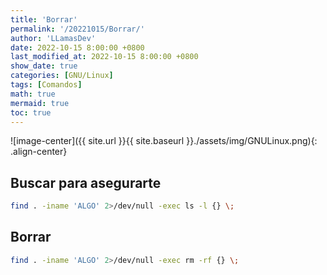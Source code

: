 ```yaml
---
title: 'Borrar'
permalink: '/20221015/Borrar/'
author: 'LLamasDev'
date: 2022-10-15 8:00:00 +0800
last_modified_at: 2022-10-15 8:00:00 +0800
show_date: true
categories: [GNU/Linux]
tags: [Comandos]
math: true
mermaid: true
toc: true
---
```


![image-center]({{ site.url }}{{ site.baseurl }}./assets/img/GNULinux.png){: .align-center}

## Buscar para asegurarte

```bash
find . -iname 'ALGO' 2>/dev/null -exec ls -l {} \;
```

## Borrar

```bash
find . -iname 'ALGO' 2>/dev/null -exec rm -rf {} \;
```